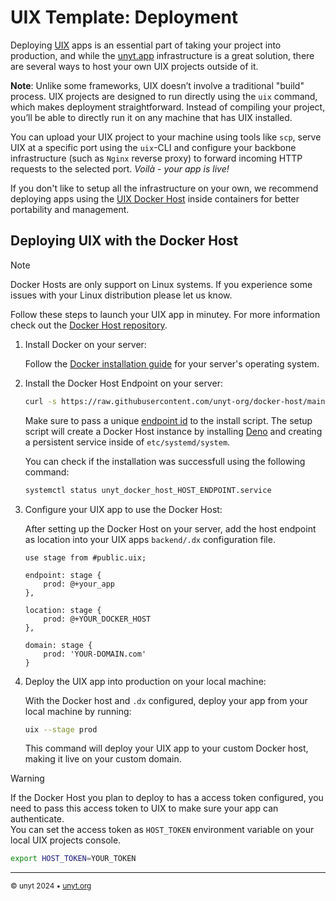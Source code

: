 # UIX Template: Deployment

Deploying [UIX](https://github.com/unyt-org/uix) apps is an essential part of taking your project into production, and while the [unyt.app](https://unyt.app) infrastructure is a great solution, there are several ways to host your own UIX projects outside of it.

**Note**:
Unlike some frameworks, UIX doesn’t involve a traditional "build" process. UIX projects are designed to run directly using the `uix` command, which makes deployment straightforward. Instead of compiling your project, you’ll be able to directly run it on any machine that has UIX installed.

You can upload your UIX project to your machine using tools like `scp`, serve UIX at a specific port using the `uix`-CLI and configure your backbone infrastructure (such as `Nginx` reverse proxy) to forward incoming HTTP requests to the selected port. *Voilà - your app is live!*

If you don't like to setup all the infrastructure on your own, we recommend deploying apps using the [UIX Docker Host](https://github.com/unyt-org/docker-host) inside containers for better portability and management.

## Deploying UIX with the Docker Host
> [!NOTE]
> Docker Hosts are only support on Linux systems.
> If you experience some issues with your Linux distribution please let us know.

Follow these steps to launch your UIX app in minutey. For more information check out the [Docker Host repository](https://github.com/unyt-org/docker-host/tree/v2).

1. Install Docker on your server:
	
	Follow the [Docker installation guide](https://docs.docker.com/get-started/get-docker/) for your server's operating system.
2. Install the Docker Host Endpoint on your server:

	```bash
	curl -s https://raw.githubusercontent.com/unyt-org/docker-host/main/setup.sh | bash -s @+YOUR_DOCKER_HOST
	```
	Make sure to pass a unique [endpoint id](https://docs.unyt.org/manual/datex/endpoints) to the install script. The setup script will create a Docker Host instance by installing [Deno](https://github.com/denoland/deno) and creating a persistent service inside of `etc/systemd/system`.

	You can check if the installation was successfull using the following command: 
	```bash
	systemctl status unyt_docker_host_HOST_ENDPOINT.service
	```
3. Configure your UIX app to use the Docker Host:

	After setting up the Docker Host on your server, add the host endpoint as location into your UIX apps `backend/.dx` configuration file.

	```datex title="backend/.dx"
	use stage from #public.uix;

	endpoint: stage {
		prod: @+your_app
	},

	location: stage {
		prod: @+YOUR_DOCKER_HOST
	},

	domain: stage {
		prod: 'YOUR-DOMAIN.com'
	}
	```
4. Deploy the UIX app into production on your local machine:

	With the Docker host and `.dx` configured, deploy your app from your local machine by running:
	```bash
	uix --stage prod
	```

	This command will deploy your UIX app to your custom Docker host, making it live on your custom domain.
> [!WARNING]
> If the Docker Host you plan to deploy to has a access token configured, you need to pass this access token to UIX to make sure your app can authenticate.<br/>
> You can set the access token as `HOST_TOKEN` environment variable on your local UIX projects console.
> ```bash
> export HOST_TOKEN=YOUR_TOKEN
> ```

---

<sub>&copy; unyt 2024 • [unyt.org](https://unyt.org)</sub>
